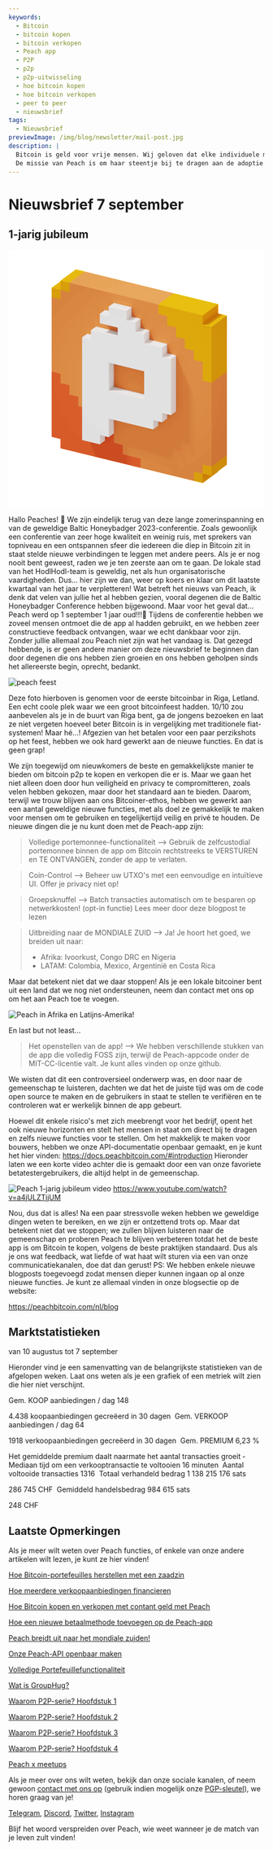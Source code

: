 ```yaml
---
keywords:
  - Bitcoin
  - bitcoin kopen
  - bitcoin verkopen
  - Peach app
  - P2P
  - p2p
  - p2p-uitwisseling
  - hoe bitcoin kopen
  - hoe bitcoin verkopen
  - peer to peer
  - nieuwsbrief
tags:
  - Nieuwsbrief
previewImage: /img/blog/newsletter/mail-post.jpg
description: |
  Bitcoin is geld voor vrije mensen. Wij geloven dat elke individuele mens het recht heeft om te kiezen welk geld hij gebruikt om zijn welvaart op te slaan, het resultaat van zijn werk, zijn tijd en energie.
  De missie van Peach is om haar steentje bij te dragen aan de adoptie van Bitcoin in handen van mensen.
---
```

# Nieuwsbrief 7 september
## 1-jarig jubileum

![peachy peach bitcoin gif](/img/blog/newsletter/gif-peach.gif)

Hallo Peaches! 🍑
We zijn eindelijk terug van deze lange zomerinspanning en van de geweldige Baltic Honeybadger 2023-conferentie.
Zoals gewoonlijk een conferentie van zeer hoge kwaliteit en weinig ruis, met sprekers van topniveau en een ontspannen sfeer die iedereen die diep in Bitcoin zit in staat stelde nieuwe verbindingen te leggen met andere peers.
Als je er nog nooit bent geweest, raden we je ten zeerste aan om te gaan. De lokale stad van het HodlHodl-team is geweldig, net als hun organisatorische vaardigheden.
Dus... hier zijn we dan, weer op koers en klaar om dit laatste kwartaal van het jaar te verpletteren!
Wat betreft het nieuws van Peach, ik denk dat velen van jullie het al hebben gezien, vooral degenen die de Baltic Honeybadger Conference hebben bijgewoond. Maar voor het geval dat...
Peach werd op 1 september 1 jaar oud!!!🎂
Tijdens de conferentie hebben we zoveel mensen ontmoet die de app al hadden gebruikt, en we hebben zeer constructieve feedback ontvangen, waar we echt dankbaar voor zijn. Zonder jullie allemaal zou Peach niet zijn wat het vandaag is.
Dat gezegd hebbende, is er geen andere manier om deze nieuwsbrief te beginnen dan door degenen die ons hebben zien groeien en ons hebben geholpen sinds het allereerste begin, oprecht, bedankt.

![peach feest](https://img.mailinblue.com/5647291/images/content_library/original/64f9baaacf47e56e5c144ce8.jpeg)

Deze foto hierboven is genomen voor de eerste bitcoinbar in Riga, Letland. Een echt coole plek waar we een groot bitcoinfeest hadden. 10/10 zou aanbevelen als je in de buurt van Riga bent, ga de jongens bezoeken en laat ze niet vergeten hoeveel beter Bitcoin is in vergelijking met traditionele fiat-systemen!
Maar hé...! Afgezien van het betalen voor een paar perzikshots op het feest, hebben we ook hard gewerkt aan de nieuwe functies. En dat is geen grap!

We zijn toegewijd om nieuwkomers de beste en gemakkelijkste manier te bieden om bitcoin p2p te kopen en verkopen die er is.
Maar we gaan het niet alleen doen door hun veiligheid en privacy te compromitteren, zoals velen hebben gekozen, maar door het standaard aan te bieden.
Daarom, terwijl we trouw blijven aan ons Bitcoiner-ethos, hebben we gewerkt aan een aantal geweldige nieuwe functies, met als doel ze gemakkelijk te maken voor mensen om te gebruiken en tegelijkertijd veilig en privé te houden. De nieuwe dingen die je nu kunt doen met de Peach-app zijn:

  > Volledige portemonnee-functionaliteit --> Gebruik de zelfcustodial portemonnee binnen de app om Bitcoin rechtstreeks te VERSTUREN en TE ONTVANGEN, zonder de app te verlaten.

  > Coin-Control --> Beheer uw UTXO's met een eenvoudige en intuïtieve UI. Offer je privacy niet op!

  > Groepsknuffel --> Batch transacties automatisch om te besparen op netwerkkosten! (opt-in functie) Lees meer door deze blogpost te lezen

  > Uitbreiding naar de MONDIALE ZUID --> Ja! Je hoort het goed, we breiden uit naar:
  >- Afrika: Ivoorkust, Congo DRC en Nigeria
  >- LATAM: Colombia, Mexico, Argentinië en Costa Rica

  Maar dat betekent niet dat we daar stoppen!
  Als je een lokale bitcoiner bent uit een land dat we nog niet ondersteunen, neem dan contact met ons op om het aan Peach toe te voegen.

![Peach in Afrika en Latijns-Amerika!](https://img.mailinblue.com/5647291/images/content_library/original/64f9c0ffe65d8946086ff941.jpg)

En last but not least...

  > Het openstellen van de app! --> We hebben verschillende stukken van de app die volledig FOSS zijn, terwijl de Peach-appcode onder de MIT-CC-licentie valt. Je kunt alles vinden op onze github.

We wisten dat dit een controversieel onderwerp was, en door naar de gemeenschap te luisteren, dachten we dat het de juiste tijd was om de code open source te maken en de gebruikers in staat te stellen te verifiëren en te controleren wat er werkelijk binnen de app gebeurt.

Hoewel dit enkele risico's met zich meebrengt voor het bedrijf, opent het ook nieuwe horizonten en stelt het mensen in staat om direct bij te dragen en zelfs nieuwe functies voor te stellen.
Om het makkelijk te maken voor bouwers, hebben we onze API-documentatie openbaar gemaakt, en je kunt het hier vinden: https://docs.peachbitcoin.com/#introduction
Hieronder laten we een korte video achter die is gemaakt door een van onze favoriete betatestergebruikers, die altijd helpt in de gemeenschap.

![Peach 1-jarig jubileum video](https://www.youtube.com/watch?v=a4jULZTjjUM)
https://www.youtube.com/watch?v=a4jULZTjjUM

Nou, dus dat is alles! Na een paar stressvolle weken hebben we geweldige dingen weten te bereiken, en we zijn er ontzettend trots op. Maar dat betekent niet dat we stoppen; we zullen blijven luisteren naar de gemeenschap en proberen Peach te blijven verbeteren totdat het de beste app is om Bitcoin te kopen, volgens de beste praktijken standaard.
Dus als je ons wat feedback, wat liefde of wat haat wilt sturen via een van onze communicatiekanalen, doe dat dan gerust!
PS: We hebben enkele nieuwe blogposts toegevoegd zodat mensen dieper kunnen ingaan op al onze nieuwe functies. Je kunt ze allemaal vinden in onze blogsectie op de website:

https://peachbitcoin.com/nl/blog

## Marktstatistieken

van 10 augustus tot 7 september

Hieronder vind je een samenvatting van de belangrijkste statistieken van de afgelopen weken. Laat ons weten als je een grafiek of een metriek wilt zien die hier niet verschijnt.

Gem. KOOP aanbiedingen / dag
148

4.438 koopaanbiedingen gecreëerd in 30 dagen
­
Gem. VERKOOP aanbiedingen / dag
64

1918 verkoopaanbiedingen gecreëerd in 30 dagen
­
Gem. PREMIUM
6,23 %

Het gemiddelde premium daalt naarmate het aantal transacties groeit
­
Mediaan tijd om een verkooptransactie te voltooien
16 minuten
­
Aantal voltooide transacties
1316
­
Totaal verhandeld bedrag
1 138 215 176 sats

286 745 CHF
­
Gemiddeld handelsbedrag
984 615 sats

248 CHF

## Laatste Opmerkingen

Als je meer wilt weten over Peach functies, of enkele van onze andere artikelen wilt lezen, je kunt ze hier vinden!

[Hoe Bitcoin-portefeuilles herstellen met een zaadzin](https://peachbitcoin.com/nl/blog/how-to-restore-peach-wallet/)

[Hoe meerdere verkoopaanbiedingen financieren](https://peachbitcoin.com/nl/blog/funding-multiple-sell-offers/)

[Hoe Bitcoin kopen en verkopen met contant geld met Peach](https://peachbitcoin.com/nl/blog/how-to-buy-and-sell-bitcoin-with-cash-using-peach/)

[Hoe een nieuwe betaalmethode toevoegen op de Peach-app](https://peachbitcoin.com/nl/blog/how-to-add-a-payment-method/)

[Peach breidt uit naar het mondiale zuiden!](https://peachbitcoin.com/nl/blog/peach-expands-to-the-global-south/)

[Onze Peach-API openbaar maken](https://peachbitcoin.com/nl/blog/making-our-peach-api-public/)

[Volledige Portefeuillefunctionaliteit](https://peachbitcoin.com/nl/blog/full-wallet-functionality/)

[Wat is GroupHug?](https://peachbitcoin.com/nl/blog/group-hug/)

[Waarom P2P-serie? Hoofdstuk 1](https://peachbitcoin.com/nl/blog/why-p2p-chapter-1/)

[Waarom P2P-serie? Hoofdstuk 2](https://peachbitcoin.com/nl/blog/why-p2p-chapter-2/)

[Waarom P2P-serie? Hoofdstuk 3](https://peachbitcoin.com/nl/blog/why-p2p-chapter-3-circular-economies/)

[Waarom P2P-serie? Hoofdstuk 4](https://peachbitcoin.com/nl/blog/why-p2p-chapter-4-chains-of-trust/)

[Peach x meetups](https://peachbitcoin.com/nl/blog/peach-for-meetups/)

Als je meer over ons wilt weten, bekijk dan onze sociale kanalen, of neem gewoon [contact met ons op](mailto:hello@peachbitcoin.com) (gebruik indien mogelijk onze [PGP-sleutel](https://keys.openpgp.org/vks/v1/by-fingerprint/48339A19645E2E53488E0E5479E1B270FACD1BD2)), we horen graag van je!

[Telegram](https://t.me/+GkOW1J-ixBBkZWRk), [Discord](https://discord.gg/ypeHz3SW54), [Twitter](https://twitter.com/peachbitcoin), [Instagram](https://instagram.com/peachbitcoin)

Blijf het woord verspreiden over Peach, wie weet wanneer je de match van je leven zult vinden!

